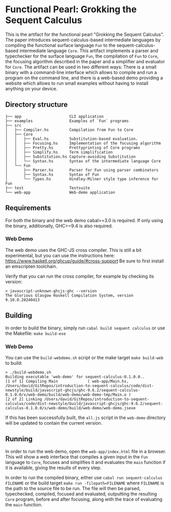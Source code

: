 # Functional Pearl: Grokking the Sequent Calculus

This is the artifact for the functional pearl "Grokking the Sequent Calculus".
The paper introduces sequent-calculus-based intermediate languages by compiling the functional surface language `Fun` to the sequent-calculus-based intermediate language `Core`.
This artifact implements a parser and typechecker for the surface language `Fun`, the compilation of `Fun` to `Core`, the focusing algorithm described in the paper and a simplifier and evaluator for `Core`.
The artifact can be used in two different ways: There is a small binary with a command-line interface which allows to compile and run a program on the command line, and there is a web-based demo providing a website which allows to run small examples without having to install anything on your device.

## Directory structure

```text
├── app                     CLI application
├── examples                Examples of `Fun` programs
├── src
│   ├── Compiler.hs         Compilation from Fun to Core
│   ├── Core
│   │   ├── Eval.hs         Substitution-based evaluation.
│   │   ├── Focusing.hs     Implementation of the focusing algorithm
│   │   ├── Pretty.hs       Prettyprinting of Core programs
│   │   ├── Simplify.hs     Term simplification
│   │   ├── Substitution.hs Capture-avoiding Substitution
│   │   └── Syntax.hs       Syntax of the intermediate language Core
│   └── Fun
│       ├── Parser.hs       Parser for Fun using parser combinators
│       ├── Syntax.hs       Syntax of Fun
│       └── Types.hs        Hindley-Milner style type inference for Fun
├── test                    Testsuite
└── web-app                 Web-demo application

```

## Requirements

For both the binary and the web demo cabal>=3.0 is required.
If only using the binary, additionally, GHC>=9.4 is also required.

### Web Demo

The web demo uses the GHC-JS cross compiler.
This is still a bit experimental, but you can use the instructions here: https://www.haskell.org/ghcup/guide/#cross-support
Be sure to first install an emscripten toolchain.

Verify that you can run the cross compiler, for example by checking its version:

```console
> javascript-unknown-ghcjs-ghc --version
The Glorious Glasgow Haskell Compilation System, version 9.10.0.20240413

```
## Building

In order to build the binary, simply run `cabal build sequent calculus` or use the Makefile: `make build-exe`

### Web Demo
You can use the `build-webdemo.sh` script or the make target `make build-web` to build:

```console
> ./build-webdemo.sh
Building executable 'web-demo' for sequent-calculus-0.1.0.0..
[1 of 1] Compiling Main             ( web-app/Main.hs, /Users/david/GitRepos/introduction-to-sequent-calculus/code/dist-newstyle/build/javascript-ghcjs/ghc-9.6.2/sequent-calculus-0.1.0.0/x/web-demo/build/web-demo/web-demo-tmp/Main.o )
[2 of 2] Linking /Users/david/GitRepos/introduction-to-sequent-calculus/code/dist-newstyle/build/javascript-ghcjs/ghc-9.6.2/sequent-calculus-0.1.0.0/x/web-demo/build/web-demo/web-demo.jsexe
```

If this has been successfully built, the `all.js` script in the `web-demo` directory will be updated to contain the current version.

## Running

In order to run the web demo, open the `web-app/index.html` file in a browser.
This will show a web interface that compiles a given input in the `Fun` language to `Core`, focuses and simplifies it and evaluates the `main` function if it is available, giving the results of every step.

In order to run the compiled binary, either use `cabal run sequent-calculus FILENAME` or the build target `make run -filepath=FILENAME` where `FILENAME` is the path to the source file to be run.
The file will then be parsed, typechecked, compiled, focused and evaluated, outputting the resulting `Core` program, before and after focusing, along with the trace of evaluating the `main` function.

